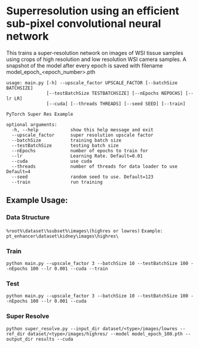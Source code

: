# Superresolution using an efficient sub-pixel convolutional neural network

This trains a super-resolution network on images of WSI tissue samples using crops of high resolution and low resolution WSI camera samples. A snapshot of the model after every epoch is saved with filename model_epoch_<epoch_number>.pth


```
usage: main.py [-h] --upscale_factor UPSCALE_FACTOR [--batchSize BATCHSIZE]
               [--testBatchSize TESTBATCHSIZE] [--nEpochs NEPOCHS] [--lr LR]
               [--cuda] [--threads THREADS] [--seed SEED] [--train]

PyTorch Super Res Example

optional arguments:
  -h, --help            show this help message and exit
  --upscale_factor      super resolution upscale factor
  --batchSize           training batch size
  --testBatchSize       testing batch size
  --nEpochs             number of epochs to train for
  --lr                  Learning Rate. Default=0.01
  --cuda                use cuda
  --threads             number of threads for data loader to use Default=4
  --seed                random seed to use. Default=123
  --train               run training
```

## Example Usage:

### Data Structure
`%root%\dataset\%subset%\images\(highres or lowres)`
`Example: pt_enhancer\dataset\kidney\images\highres\`

### Train

`python main.py --upscale_factor 3 --batchSize 10 --testBatchSize 100 --nEpochs 100 --lr 0.001 --cuda --train`

### Test

`python main.py --upscale_factor 3 --batchSize 10 --testBatchSize 100 --nEpochs 100 --lr 0.001 --cuda`

### Super Resolve
`python super_resolve.py --input_dir dataset/<type>/images/lowres --ref_dir dataset/<type>/images/highres/ --model model_epoch_100.pth --output_dir results --cuda`
